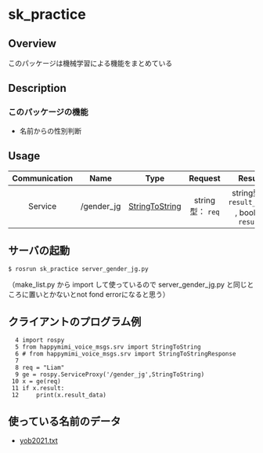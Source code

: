 # sk_practice
## Overview
このパッケージは機械学習による機能をまとめている

## Description
### このパッケージの機能

- 名前からの性別判断
 

## Usage

|Communication|Name|Type|Request|Result|
| :---: | :---: | :---: | :---: | :---: |
| Service | /gender_jg | [StringToString](https://github.com/KIT-Happy-Robot/happymimi_voice/blob/master/happymimi_voice_msgs/srv/StringToString.srv) | string型： `req` | string型： `result_date` , bool型: `result` |

## サーバの起動

`$ rosrun sk_practice server_gender_jg.py `

（make_list.py から import して使っているので server_gender_jg.py と同じところに置いとかないとnot fond errorになると思う）

## クライアントのプログラム例
```
  4 import rospy
  5 from happymimi_voice_msgs.srv import StringToString
  6 # from happymimi_voice_msgs.srv import StringToStringResponse
  7 
  8 req = "Liam"                                                                
  9 ge = rospy.ServiceProxy('/gender_jg',StringToString)
 10 x = ge(req)
 11 if x.result:
 12     print(x.result_data)
```

## 使っている名前のデータ
- [yob2021.txt](https://www.ssa.gov/oact/babynames/limits.html)

